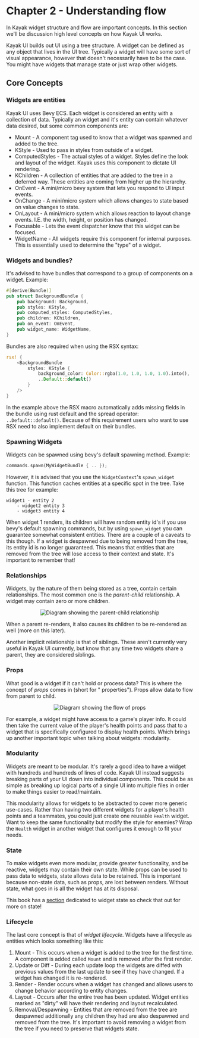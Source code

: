 # Chapter 2 - Understanding flow
In Kayak widget structure and flow are important concepts. In this section we'll be discussion high level concepts on how Kayak UI works.

Kayak UI builds out UI using a tree structure. A widget can be defined as any object that lives in the UI tree. Typically a widget will have some sort of visual appearance, however that doesn't necessarily have to be the case. You might have widgets that manage state or just wrap other widgets.

## Core Concepts

### Widgets are entities
Kayak UI uses Bevy ECS. Each widget is considered an entity with a collection of data. Typically an widget and it's entity can contain whatever data desired, but some common components are:
- Mount - A component tag used to know that a widget was spawned and added to the tree.
- KStyle - Used to pass in styles from outside of a widget.
- ComputedStyles - The actual styles of a widget. Styles define the look and layout of the widget. Kayak uses this component to dictate UI rendering. 
- KChildren - A collection of entities that are added to the tree in a deferred way. These entities are coming from higher up the hierarchy. 
- OnEvent - A mini/micro bevy system that lets you respond to UI input events.
- OnChange - A mini/micro system which allows changes to state based on value changes to state. 
- OnLayout - A mini/micro system which allows reaction to layout change events. I.E. the width, height, or position has changed.
- Focusable - Lets the event dispatcher know that this widget can be focused.
- WidgetName - All widgets require this component for internal purposes. This is essentially used to determine the "type" of a widget.

### Widgets and bundles?
It's advised to have bundles that correspond to a group of components on a widget. Example:
```rust
#[derive(Bundle)]
pub struct BackgroundBundle {
    pub background: Background,
    pub styles: KStyle,
    pub computed_styles: ComputedStyles,
    pub children: KChildren,
    pub on_event: OnEvent,
    pub widget_name: WidgetName,
}
```
Bundles are also required when using the RSX syntax:
```rust
rsx! {
    <BackgroundBundle
        styles: KStyle {
            background_color: Color::rgba(1.0, 1.0, 1.0, 1.0).into(),
            ..Default::default()
        }
    />
}
```
In the example above the RSX macro automatically adds missing fields in the bundle using rust default and the spread operator: `..Default::default()`. Because of this requirement users who want to use RSX need to also implement default on their bundles.

### Spawning Widgets
Widgets can be spawned using bevy's default spawning method. Example:
```rust
commands.spawn(MyWidgetBundle { .. });
```

However, it is advised that you use the `WidgetContext`'s `spawn_widget` function. This function caches entities at a specific spot in the tree. Take this tree for example:
```
widget1 - entity 2
    - widget2 entity 3
    - widget3 entity 4
```
When widget 1 renders, its children will have random entity id's if you use bevy's default spawning commands, but by using `spawn_widget` you can guarantee somewhat consistent entities. There are a couple of a caveats to this though. If a widget is despawned due to being removed from the tree, its entity id is no longer guaranteed. This means that entities that are removed from the tree will lose access to their context and state. It's important to remember that!

### Relationships

Widgets, by the nature of them being stored as a tree, contain certain relationships. The most common one is the *parent-child* relationship. A widget may contain zero or more children.

<p align="center">
  <img alt="Diagram showing the parent-child relationship" src="img/parent-child.svg" />
</p>

When a parent re-renders, it also causes its children to be re-rendered as well (more on this later).

Another implicit relationship is that of siblings. These aren't currently very useful in Kayak UI currently, but know that any time two widgets share a parent, they are considered siblings.

### Props

What good is a widget if it can't hold or process data? This is where the concept of *props* comes in (short for "
properties"). Props allow data to flow from parent to child.

<p align="center">
  <img alt="Diagram showing the flow of props" src="img/prop-flow.svg" />
</p>

For example, a widget might have access to a game's player info. It could then take the current value of the player's
health points and pass that to a widget that is specifically configured to display health points. Which brings up
another important topic when talking about widgets: modularity.

### Modularity

Widgets are meant to be modular. It's rarely a good idea to have a widget with hundreds and hundreds of lines of code.
Kayak UI instead suggests breaking parts of your UI down into individual components. This could be as simple as breaking up logical parts of a single UI into multiple files in order to make things easier to read/maintain.

This modularity allows for widgets to be abstracted to cover more generic use-cases. Rather than having two different
widgets for a player's health points and a teammates, you could just create one reusable `Health` widget. Want to keep
the same functionality but modify the style for enemies? Wrap the `Health` widget in another widget that configures it
enough to fit your needs.

### State

To make widgets even more modular, provide greater functionality, and be reactive, widgets may contain their own state. While props can be used to pass data to widgets, state allows data to be retained. This is important because non-state data, such as props, are lost between renders. Without state, what goes in is all the widget has at its disposal.

This book has a [section](./chapter_4.md) dedicated to widget state so check that out for more on state!

### Lifecycle
The last core concept is that of *widget lifecycle*. Widgets have a lifecycle as entities which looks something like this:

1. Mount - This occurs when a widget is added to the tree for the first time. A component is added called `Mount` and is removed after the first render.
2. Update or Diff - During each update loop the widgets are diffed with previous values from the last update to see if they have changed. If a widget has changed it is re-rendered.
3. Render - Render occurs when a widget has changed and allows users to change behavior according to entity changes.
4. Layout - Occurs after the entire tree has been updated. Widget entities marked as "dirty" will have their rendering and layout recalculated.
5. Removal/Despawning - Entities that are removed from the tree are despawned additionally any children they had are also despawned and removed from the tree. It's important to avoid removing a widget from the tree if you need to preserve that widgets state.
